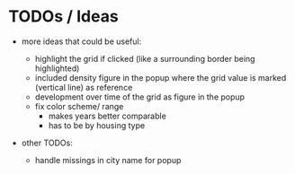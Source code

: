 # TODOs / Ideas

- more ideas that could be useful:
    - highlight the grid if clicked (like a surrounding border being highlighted)
    - included density figure in the popup where the grid value is marked (vertical line) as reference
    - development over time of the grid as figure in the popup
    - fix color scheme/ range
        - makes years better comparable
        - has to be by housing type

- other TODOs:
    - handle missings in city name for popup